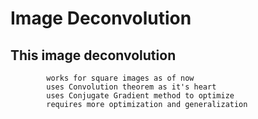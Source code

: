 # Image Deconvolution
## This image deconvolution   
			works for square images as of now     
			uses Convolution theorem as it's heart    
			uses Conjugate Gradient method to optimize     
			requires more optimization and generalization     
